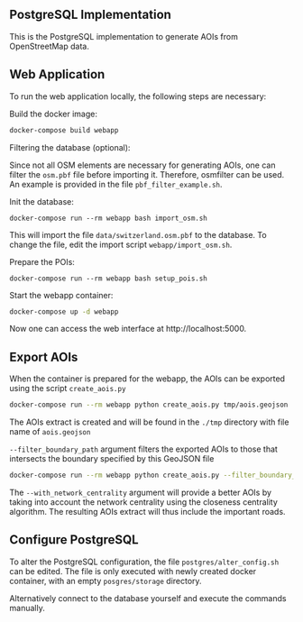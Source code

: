 ## PostgreSQL Implementation

This is the PostgreSQL implementation to generate AOIs from OpenStreetMap data.

## Web Application
To run the web application locally, the following steps are necessary:

Build the docker image:
```bash
docker-compose build webapp
```

Filtering the database (optional):

Since not all OSM elements are necessary for generating AOIs, one can filter
the `osm.pbf` file before importing it. Therefore, osmfilter can be used. An
example is provided in the file `pbf_filter_example.sh`.

Init the database:
```
docker-compose run --rm webapp bash import_osm.sh
```
This will import the file `data/switzerland.osm.pbf` to the database. To change
the file, edit the import script `webapp/import_osm.sh`.

Prepare the POIs:
```
docker-compose run --rm webapp bash setup_pois.sh
```

Start the webapp container:
```bash
docker-compose up -d webapp
```

Now one can access the web interface at http://localhost:5000.


## Export AOIs

When the container is prepared for the webapp, the AOIs can be exported using the script `create_aois.py`

```bash
docker-compose run --rm webapp python create_aois.py tmp/aois.geojson
```
The AOIs extract is created and will be found in the `./tmp` directory with file name of `aois.geojson`

`--filter_boundary_path` argument filters the exported AOIs to those that intersects the boundary specified by this GeoJSON file

```bash
docker-compose run --rm webapp python create_aois.py --filter_boundary_path tmp/aois.geojson
```
The `--with_network_centrality` argument will provide a better AOIs by taking into account the network centrality using the closeness centrality algorithm. The resulting AOIs extract will thus include the important roads.

## Configure PostgreSQL

To alter the PostgreSQL configuration, the file `postgres/alter_config.sh` can be edited. The file is only executed with newly created docker container, with an empty `posgres/storage` directory.

Alternatively connect to the database yourself and execute the commands manually.

